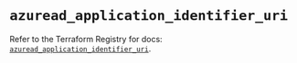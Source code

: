 # `azuread_application_identifier_uri`

Refer to the Terraform Registry for docs: [`azuread_application_identifier_uri`](https://registry.terraform.io/providers/hashicorp/azuread/3.6.0/docs/resources/application_identifier_uri).
